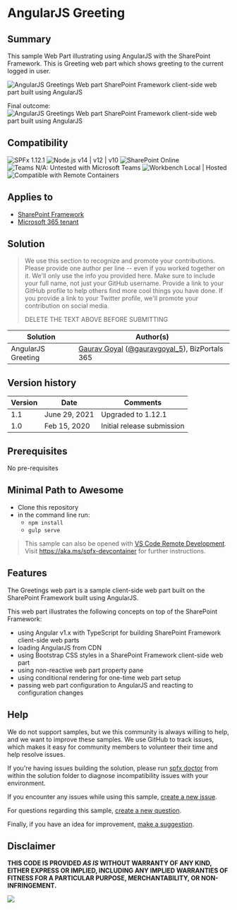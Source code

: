 # AngularJS Greeting

## Summary

This sample Web Part illustrating using AngularJS with the SharePoint Framework. This is Greeting web part which shows greeting to the current logged in user.

![AngularJS Greetings Web part SharePoint Framework client-side web part built using AngularJS](./assets/captured.gif)

Final outcome:
![AngularJS Greetings Web part SharePoint Framework client-side web part built using AngularJS](./assets/preview.PNG)

## Compatibility

![SPFx 1.12.1](https://img.shields.io/badge/SPFx-1.12.1-green.svg)
![Node.js v14 | v12 | v10](https://img.shields.io/badge/Node.js-v14%20%7C%20v12%20%7C%20v10-green.svg) 
![SharePoint Online](https://img.shields.io/badge/SharePoint-Online-yellow.svg)
![Teams N/A: Untested with Microsoft Teams](https://img.shields.io/badge/Teams-N%2FA-lightgrey.svg "Untested with Microsoft Teams") 
![Workbench Local | Hosted](https://img.shields.io/badge/Workbench-Local%20%7C%20Hosted-green.svg)
![Compatible with Remote Containers](https://img.shields.io/badge/Remote%20Containers-Compatible-green.svg)


## Applies to

* [SharePoint Framework](https://learn.microsoft.com/sharepoint/dev/spfx/sharepoint-framework-overview)
* [Microsoft 365 tenant](https://learn.microsoft.com/sharepoint/dev/spfx/set-up-your-development-environment)


## Solution

> We use this section to recognize and promote your contributions. Please provide one author per line -- even if you worked together on it.
> We'll only use the info you provided here. Make sure to include your full name, not just your GitHub username.
> Provide a link to your GitHub profile to help others find more cool things you have done.
> If you provide a link to your Twitter profile, we'll promote your contribution on social media.
> 
> DELETE THE TEXT ABOVE BEFORE SUBMITTING

Solution|Author(s)
--------|---------
AngularJS Greeting | [Gaurav Goyal](https://github.com/gauravgoyal5) ([@gauravgoyal_5](https://twitter.com/gauravgoyal_5)), BizPortals 365

## Version history

Version|Date|Comments
-------|----|--------
1.1|June 29, 2021|Upgraded to 1.12.1
1.0|Feb 15, 2020|Initial release submission

## Prerequisites

No pre-requisites



## Minimal Path to Awesome

* Clone this repository
* in the command line run:
  * `npm install`
  * `gulp serve`

>  This sample can also be opened with [VS Code Remote Development](https://code.visualstudio.com/docs/remote/remote-overview). Visit https://aka.ms/spfx-devcontainer for further instructions.


## Features

The Greetings web part is a sample client-side web part built on the SharePoint Framework built using AngularJS.

This web part illustrates the following concepts on top of the SharePoint Framework:

* using Angular v1.x with TypeScript for building SharePoint Framework client-side web parts
* loading AngularJS from CDN
* using Bootstrap CSS styles in a SharePoint Framework client-side web part
* using non-reactive web part property pane
* using conditional rendering for one-time web part setup
* passing web part configuration to AngularJS and reacting to configuration changes

## Help

We do not support samples, but we this community is always willing to help, and we want to improve these samples. We use GitHub to track issues, which makes it easy for  community members to volunteer their time and help resolve issues.

If you're having issues building the solution, please run [spfx doctor](https://pnp.github.io/cli-microsoft365/cmd/spfx/spfx-doctor/) from within the solution folder to diagnose incompatibility issues with your environment.

If you encounter any issues while using this sample, [create a new issue](https://github.com/pnp/sp-dev-fx-webparts/issues/new?assignees=&labels=Needs%3A+Triage+%3Amag%3A%2Ctype%3Abug-suspected%2Csample%3A%20angular-greeting&authors=gauravgoyal_5&template=bug-report.yml&sample=angular-greeting&authors=gauravgoyal_5&title=angular-greeting%20-%20).

For questions regarding this sample, [create a new question](https://github.com/pnp/sp-dev-fx-webparts/issues/new?assignees=&labels=Needs%3A+Triage+%3Amag%3A%2Ctype%3Aquestion%2Csample%3A%20angular-greeting&authors=gauravgoyal_5&template=question.yml&sample=angular-greeting&authors=gauravgoyal_5&title=angular-greeting%20-%20).

Finally, if you have an idea for improvement, [make a suggestion](https://github.com/pnp/sp-dev-fx-webparts/issues/new?assignees=&labels=Needs%3A+Triage+%3Amag%3A%2Ctype%3Aenhancement%2Csample%3A%20angular-greeting&authors=gauravgoyal_5&template=question.yml&sample=angular-greeting&authors=gauravgoyal_5&title=angular-greeting%20-%20).

## Disclaimer

**THIS CODE IS PROVIDED *AS IS* WITHOUT WARRANTY OF ANY KIND, EITHER EXPRESS OR IMPLIED, INCLUDING ANY IMPLIED WARRANTIES OF FITNESS FOR A PARTICULAR PURPOSE, MERCHANTABILITY, OR NON-INFRINGEMENT.**


<img src="https://pnptelemetry.azurewebsites.net/sp-dev-fx-webparts/samples/angular-greeting" />
